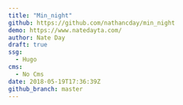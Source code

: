 ```yaml
---
title: "Min_night"
github: https://github.com/nathancday/min_night
demo: https://www.natedayta.com/
author: Nate Day
draft: true
ssg:
  - Hugo
cms:
  - No Cms
date: 2018-05-19T17:36:39Z
github_branch: master
---
```

